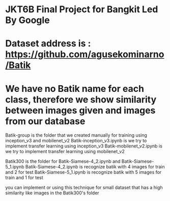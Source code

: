 # JKT6B Final Project for Bangkit Led By Google
# Dataset address is : https://github.com/agusekominarno/Batik
#
# We have no Batik name for each class, therefore we show similarity between images given and images from our database
 Batik-group is the folder that we created manually for training using inception_v3 and mobilenet_v2
 Batik-inception_v3.ipynb is we try to implement transfer learning using inception_v3
 Batik-mobilenet_v2.ipynb is we try to implement transfer learning using mobilenet_v2

 Batik300 is the folder for Batik-Siamese-4_2.ipynb and Batik-Siamese-5_1.ipynb
 Batik-Siamese-4_2.ipynb is recognize batik with 4 images for train and 2 for test
 Batik-Siamese-5_1.ipynb is recognize batik with 5 images for train and 1 for test

 you can implement or using this technique for small dataset that has a high similarity like images in the Batik300's folder
 
 
